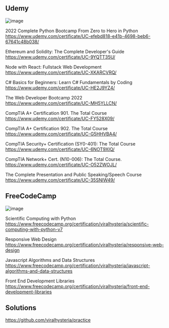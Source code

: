 ## Udemy
![image](https://user-images.githubusercontent.com/1983431/142739428-18c57a4f-bba3-427d-af53-03ef021e7451.png)

2022 Complete Python Bootcamp From Zero to Hero in Python
https://www.udemy.com/certificate/UC-efebd818-e41b-4698-beb6-67641c48b038/

Ethereum and Solidity: The Complete Developer's Guide
https://www.udemy.com/certificate/UC-9YQTT35U/

Node with React: Fullstack Web Development
https://www.udemy.com/certificate/UC-XKARCVRQ/

C# Basics for Beginners: Learn C# Fundamentals by Coding
https://www.udemy.com/certificate/UC-HE2J9YZ4/

The Web Developer Bootcamp 2022
https://www.udemy.com/certificate/UC-MH5YLLCN/

CompTIA A+ Certification 901. The Total Course
https://www.udemy.com/certificate/UC-FY528X09/

CompTIA A+ Certification 902. The Total Course
https://www.udemy.com/certificate/UC-G5HHVBA4/

CompTIA Security+ Certification (SY0-401): The Total Course
https://www.udemy.com/certificate/UC-6NOT9XIQ/

CompTIA Network+ Cert. (N10-006): The Total Course.
https://www.udemy.com/certificate/UC-O52ZWOJL/

The Complete Presentation and Public Speaking/Speech Course
https://www.udemy.com/certificate/UC-35SNIW49/

## FreeCodeCamp
![image](https://user-images.githubusercontent.com/1983431/142739620-6bb434fd-4d17-45ac-b989-e81685ed4deb.png)

Scientific Computing with Python
https://www.freecodecamp.org/certification/viralhysteria/scientific-computing-with-python-v7

Responsive Web Design
https://www.freecodecamp.org/certification/viralhysteria/responsive-web-design

Javascript Algorithms and Data Structures
https://www.freecodecamp.org/certification/viralhysteria/javascript-algorithms-and-data-structures

Front End Development Libraries
https://www.freecodecamp.org/certification/viralhysteria/front-end-development-libraries

## Solutions
https://github.com/viralhysteria/practice



